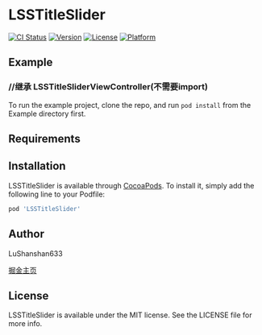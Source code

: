
# LSSTitleSlider

[![CI Status](https://img.shields.io/travis/LuShanshan633/LSSTitleSlider.svg?style=flat)](https://travis-ci.org/LuShanshan633/LSSTitleSlider)
[![Version](https://img.shields.io/cocoapods/v/LSSTitleSlider.svg?style=flat)](https://cocoapods.org/pods/LSSTitleSlider)
[![License](https://img.shields.io/cocoapods/l/LSSTitleSlider.svg?style=flat)](https://cocoapods.org/pods/LSSTitleSlider)
[![Platform](https://img.shields.io/cocoapods/p/LSSTitleSlider.svg?style=flat)](https://cocoapods.org/pods/LSSTitleSlider)

## Example
### //继承 LSSTitleSliderViewController(不需要import)

To run the example project, clone the repo, and run `pod install` from the Example directory first.

## Requirements

## Installation

LSSTitleSlider is available through [CocoaPods](https://cocoapods.org). To install
it, simply add the following line to your Podfile:

```ruby
pod 'LSSTitleSlider'
```

## Author

LuShanshan633

[掘金主页](https://juejin.im/user/3386151544563576)


## License

LSSTitleSlider is available under the MIT license. See the LICENSE file for more info.
